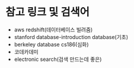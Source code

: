 # 참고 링크 및 검색어

- aws redshift(데이터베이스 빌려줌)
- stanford database-introduction database(기초)
- berkeley database cs186(심화)
- 코데카데미
- electronic search(검색 만드는데 좋은)